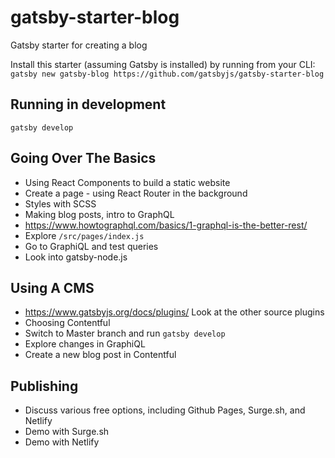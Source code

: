 # gatsby-starter-blog
Gatsby starter for creating a blog

Install this starter (assuming Gatsby is installed) by running from your CLI:
`gatsby new gatsby-blog https://github.com/gatsbyjs/gatsby-starter-blog`

## Running in development
`gatsby develop`

## Going Over The Basics

* Using React Components to build a static website
* Create a page - using React Router in the background
* Styles with SCSS
* Making blog posts, intro to GraphQL
* https://www.howtographql.com/basics/1-graphql-is-the-better-rest/
* Explore `/src/pages/index.js`
* Go to GraphiQL and test queries
* Look into gatsby-node.js

## Using A CMS

* https://www.gatsbyjs.org/docs/plugins/  Look at the other source plugins
* Choosing Contentful
* Switch to Master branch and run `gatsby develop`
* Explore changes in GraphiQL
* Create a new blog post in Contentful

## Publishing

* Discuss various free options, including Github Pages, Surge.sh, and Netlify
* Demo with Surge.sh
* Demo with Netlify